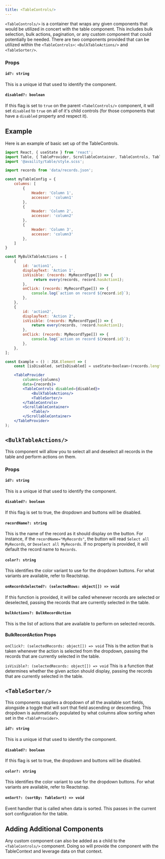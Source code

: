```yaml
---
title: <TableControls/>
---
```


`<TableControls/>` is a container that wraps any given components that would be utilized in concert with the table component. This includes bulk selection, bulk actions, pagination, or any custom component that could potentially be needed. There are two components provided that can be utilized within the `<TableControls>`: `<BulkTableActions/>` and `<TableSorter/>`.

### Props

#### `id?: string`
This is a unique id that used to identify the component.

#### `disabled?: boolean`
If this flag is set to `true` on the parent `<TabelControls/>` component, it will set `disabled` to `true` on all of it's child controls (for those components that have a `disabled` property and respect it).

## Example
Here is  an example of basic set up of the TableControls.
```jsx
import React, { useState } from 'react';
import Table, { TableProvider, ScrollableContainer, TableControls, TableSorter } from '@availity/table';
import '@availity/table/style.scss';

import records from 'data/records.json';

const myTableConfig = {
    columns: [
        {
            Header: 'Column 1',
            accessor: 'column1'
        },
        {
            Header: 'Column 2',
            accessor: 'column2' 
        },
        {
            Header: 'Column 3',
            accessor: 'column3' 
        },
    ]
}

const MyBulkTableActions = [
    {
        id: 'action1',
        displayText: 'Action 1',
        isVisible: (records: MyRecordType[]) => {
             return every(records, record.hasAction1);
        },
        onClick: (records: MyRecordType[]) => {
            console.log(`action on record ${record.id}`);
        },
    },
    {
        id: 'action2',
        displayText: 'Action 2',
        isVisible: (records: MyRecordType[]) => {
            return every(records, !record.hasAction1);
        },
        onClick: (records: MyRecordType[]) => {
            console.log(`action on record ${record.id}`);
        },
    },
];

const Example = () : JSX.Element => (
    const [isDisabled, setIsDisabled] = useState<boolean>(records.length === 0);

    <TableProvider
        columns={columns}
        data={records}>
        <TableControls disabled={disabled}>
            <BulkTableActions/>
            <TableSorter/>
        </TableControls>
        <ScrollableContainer>
            <Table/>
        </ScrollableContainer>
    </TableProvider>
);
```

## `<BulkTableActions/>`
This component will allow you to select all and deselect all records in the table and perform actions on them. 

### Props

#### `id?: string`
This is a unique id that used to identify the component.

#### `disabled?: boolean`
If this flag is set to true, the dropdown and buttons will be disabled.

#### `recordName?: string`
This is the name of the record as it should display on the button. For instance, if the `recordName="MyRecords"`, the button will read `Select all MyRecords`, or `Deselect all MyRecords`. If no property is provided, it will default the record name to `Records`. 

#### `color?: string` 
This identifies the color variant to use for the dropdown buttons. For what variants are available, refer to Reactstrap.

#### `onRecordsSelected?: (selectedRows: object[]) => void`
If this function is provided, it will be called whenever records are selected or deselected, passing the records that are currently selected in the table. 

#### `bulkActions?: BulkRecordAction` 
This is the list of actions that are available to perform on selected records. 

#### BulkRecordAction Props
`onClick?: (selectedRecords: object[]) => void`
This is the action that is taken whenever the action is selected from the dropdown, passing the records that are currently selected in the table.

`isVisible?: (selectedRecords: object[]) => void`
This is a function that determines whether the given action should display, passing the records that are currently selected in the table.

## `<TableSorter/>`
This components supplies a dropdown of all the available sort fields, alongside a toggle that will sort that field ascending or descending. This dropdown is automatically populated by what columns allow sorting when set in the `<TableProvider>`.

#### `id?: string`
This is a unique id that used to identify the component.

#### `disabled?: boolean`
If this flag is set to true, the dropdown and buttons will be disabled.

#### `color?: string` 
This identifies the color variant to use for the dropdown buttons. For what variants are available, refer to Reactstrap.
#### `onSort?: (sortBy: TableSort) => void`

Event handler that is called when data is sorted. This passes in the current sort configuration for the table.

## Adding Additional Components

Any custom component can also be added as a child to the `<TableControls/>` component. Doing so will provide the component with the TableContext and leverage data on that context. 
